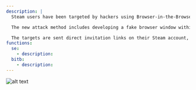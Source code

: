 ```yaml
---
description: | 
  Steam users have been targeted by hackers using Browser-in-the-Browser (BiTB) phishing attacks to steal their credentials. 

  The new attack method includes developing a fake browser window within an active window to mimic a sign-in page for a particular login service. The phishing kit isn't easily procurable on hacking forums or the dark web. Instead, hackers use Discord or Telegram channels to gain easy access to the new phishing kit. Threat actors intend to sell access to these hacked accounts, starting from $100,000 to $300,000.

  The targets are sent direct invitation links on their Steam account, requesting them to join a team for LoL, CS, Dota 2, or PUBG competitions. Once the link is clicked, they are directed to a phishing site organizing esports competitions.
functions:
  se:
    - description:
  bitb:
    - description:
---
```

![alt text](https://i.playground.ru/p/H-pwfbU8FF74CRcuE5nN-A.jpeg)